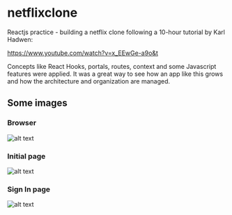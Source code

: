 # netflixclone
 Reactjs practice - building a netflix clone following a 10-hour tutorial by Karl Hadwen: 
 
 https://www.youtube.com/watch?v=x_EEwGe-a9o&t
 
 Concepts like React Hooks, portals, routes, context and some Javascript features were applied. It was a great way to see how an app like this grows and how the architecture and organization are managed.
 
 ## Some images
 
 ### Browser
 
 ![alt text](https://preview.redd.it/slgjk0xynca61.jpg?width=1280&format=pjpg&auto=webp&s=1a3f74a40246ed6c1fbd6b4e661e38ad1f960545 "Browser")
 
 ### Initial page
 
 ![alt text](https://preview.redd.it/d1oh6n4znca61.jpg?width=1280&format=pjpg&auto=webp&s=4617ca7cc8aed36e62d94f188e844e2baa220bbc "Initial page")
 
 ### Sign In page
 
 ![alt text](https://preview.redd.it/b401q48znca61.jpg?width=1280&format=pjpg&auto=webp&s=ca393f2aa9c5c33d378db22ce37fe89ba48a7706 "Sign In page")

